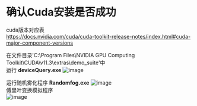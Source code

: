# 确认Cuda安装是否成功  
cuda版本对应表  
https://docs.nvidia.com/cuda/cuda-toolkit-release-notes/index.html#cuda-major-component-versions  

在文件目录'C:\Program Files\NVIDIA GPU Computing Toolkit\CUDA\v11.3\extras\demo_suite'中  
运行 **deviceQuery.exe**
![image](https://user-images.githubusercontent.com/45502587/180989339-842bf872-d69c-444f-9c42-bbd86fc0fa6b.png)  

运行随机雾化程序 **Randomfog.exe** 
![image](https://user-images.githubusercontent.com/45502587/180989934-fd41d7e1-edbc-4d3a-b6ce-592f72b466cc.png)  
傅里叶变换模拟程序  
![image](https://user-images.githubusercontent.com/45502587/180990329-a63659a0-1161-472d-ab0b-09a08108a1a3.png)
